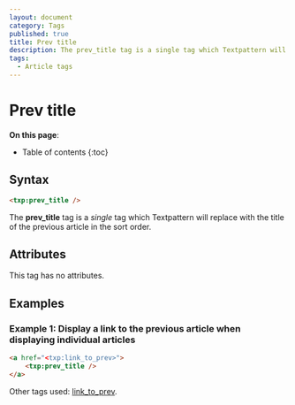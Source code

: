 ```yaml
---
layout: document
category: Tags
published: true
title: Prev title
description: The prev_title tag is a single tag which Textpattern will replace with the title of the previous article in the sort order.
tags:
  - Article tags
---
```


# Prev title

**On this page**:

* Table of contents
{:toc}

## Syntax

~~~ html
<txp:prev_title />
~~~

The **prev_title** tag is a *single* tag which Textpattern will replace with the title of the previous article in the sort order.

## Attributes

This tag has no attributes.

## Examples

### Example 1: Display a link to the previous article when displaying individual articles

~~~ html
<a href="<txp:link_to_prev>">
    <txp:prev_title />
</a>
~~~

Other tags used: [link_to_prev](/tags/link_to_prev).
